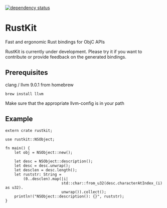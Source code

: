 [![dependency status](https://deps.rs/repo/github/martijnberger/rustkit/status.svg)](https://deps.rs/repo/github/martijnberger/rustkit)

# RustKit
Fast and ergonomic Rust bindings for ObjC APIs

RustKit is currently under development. Please try it if you want to contribute or provide feedback on the generated bindings.

## Prerequisites
clang / llvm 9.0.1 from homebrew
```
brew install llvm
```
Make sure that the appropriate llvm-config is in your path

## Example

```
extern crate rustkit;

use rustkit::NSObject;

fn main() {
    let obj = NSObject::new();
    
    let desc = NSObject::description();
    let desc = desc.unwrap();
    let desclen = desc.length();
    let ruststr: String =
        (0..desclen).map(|i|
                         std::char::from_u32(desc.characterAtIndex_(i) as u32).
                         unwrap()).collect();
    println!("NSObject::description(): {}", ruststr);
}
```
